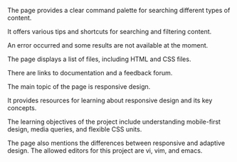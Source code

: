  The page provides a clear command palette for searching different types of content.
 
 It offers various tips and shortcuts for searching and filtering content.
 
 An error occurred and some results are not available at the moment.
 
 The page displays a list of files, including HTML and CSS files.
 
 There are links to documentation and a feedback forum.
 
 The main topic of the page is responsive design.
 
 It provides resources for learning about responsive design and its key concepts.
 
 The learning objectives of the project include understanding mobile-first design, media queries, and flexible CSS units.
 
 The page also mentions the differences between responsive and adaptive design.
 The allowed editors for this project are vi, vim, and emacs.
